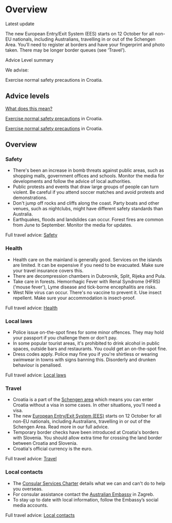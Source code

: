 # Overview

Latest update

The new European Entry/Exit System (EES) starts on 12 October for all non-EU nationals, including Australians, travelling in or out of the Schengen Area. You’ll need to register at borders and have your fingerprint and photo taken. There may be longer border queues (see ‘Travel’).

Advice Level summary

We advise:

Exercise normal safety precautions in Croatia.

## Advice levels

[What does this mean?](/before-you-go/travel-advice-explained/)

[Exercise normal safety precautions](https://www.smartraveller.gov.au/consular-services/travel-advice-explained#level1) in Croatia.

[Exercise normal safety precautions](https://www.smartraveller.gov.au/consular-services/travel-advice-explained#level1) in Croatia.

## Overview

### Safety

* There's been an increase in bomb threats against public areas, such as shopping malls, government offices and schools. Monitor the media for developments and follow the advice of local authorities.
* Public protests and events that draw large groups of people can turn violent. Be careful if you attend soccer matches and avoid protests and demonstrations.
* Don't jump off rocks and cliffs along the coast. Party boats and other venues, such as nightclubs, might have different safety standards than Australia.
* Earthquakes, floods and landslides can occur. Forest fires are common from June to September. Monitor the media for updates.

Full travel advice: [Safety](#safety)

### Health

* Health care on the mainland is generally good. Services on the islands are limited. It can be expensive if you need to be evacuated. Make sure your travel insurance covers this.
* There are decompression chambers in Dubrovnik, Split, Rijeka and Pula.
* Take care in forests. Hemorrhagic Fever with Renal Syndrome (HFRS) ('mouse fever'), Lyme disease and tick-borne encephalitis are risks.
* West Nile virus can occur. There's no vaccine to prevent it. Use insect repellent. Make sure your accommodation is insect-proof.

Full travel advice: [Health](#health)

### Local laws

* Police issue on-the-spot fines for some minor offences. They may hold your passport if you challenge them or don't pay.
* In some popular tourist areas, it's prohibited to drink alcohol in public spaces, outside bars and restaurants. You could get an on-the-spot fine.
* Dress codes apply. Police may fine you if you're shirtless or wearing swimwear in towns with signs banning this. Disorderly and drunken behaviour is penalised.

Full travel advice: [Local laws](#local-laws)

### Travel

* Croatia is a part of the [Schengen area](/node/424) which means you can enter Croatia without a visa in some cases. In other situations, you'll need a visa.
* The new [European Entry/Exit System (EES)](https://travel-europe.europa.eu/en/ees) starts on 12 October for all non-EU nationals, including Australians, travelling in or out of the Schengen Area. Read more in our full advice.
* Temporary border checks have been introduced at Croatia's borders with Slovenia. You should allow extra time for crossing the land border between Croatia and Slovenia.
* Croatia's official currency is the euro.

Full travel advice: [Travel](#travel)

### Local contacts

* The [Consular Services Charter](/node/46) details what we can and can't do to help you overseas.
* For consular assistance contact the [Australian Embassy](https://croatia.embassy.gov.au/zgrb/home.html) in Zagreb.
* To stay up to date with local information, follow the Embassy’s social media accounts.

Full travel advice: [Local contacts](#local-contacts)